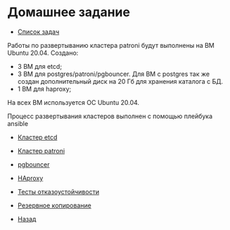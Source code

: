 # Домашнее задание


- [Список задач](Task.md)

Работы по развертыванию кластера patroni будут выполнены на ВМ Ubuntu 20.04.
Создано:
-  3 ВМ для etcd;
-  3 ВМ для postgres/patroni/pgbouncer. Для ВМ с postgres так же создан дополнительный диск на 20 Гб для хранения каталога с БД.
- 1 ВМ для haproxy;

На всех ВМ используется ОС Ubuntu 20.04.

Процесс развертывания кластеров выполнен с помощью плейбука ansible

- [Кластер etcd](etcd.md)
- [Кластер patroni](patroni.md)
- [pgbouncer](pgbouncer.md)
- [HAproxy](haproxy.md)
- [Тесты отказоустойчивости](tests.md)
- [Резервное копирование](backup.md)

- [Назад](../README.md)